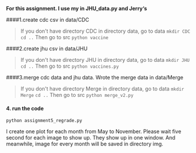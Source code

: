**For this assignment. I use my in JHU_data.py and Jerry‘s**

####1.create cdc csv in data/CDC
>If you don't have directory CDC in directory data, go to data
`mkdir CDC`
`cd ..`
Then go to src
`python vaccine`

####2.create jhu csv in data/JHU
>If you don't have directory JHU in directory data, go to  data
`mkdir JHU`
`cd ..`
Then go to src
`python vaccines.py`

####3.merge cdc data and jhu data. Wrote the merge data in data/Merge
>If you don't have directory Merge in directory data, go to  data
`mkdir Merge`
`cd ..`
Then go to src
`python merge_v2.py`

#### 4. run the code 
`python assignment5_regrade.py`

I  create one plot for each month from May to November. Please wait five second for each image to show up. They show up in one window. And meanwhile, image for every month will be saved in directory img.